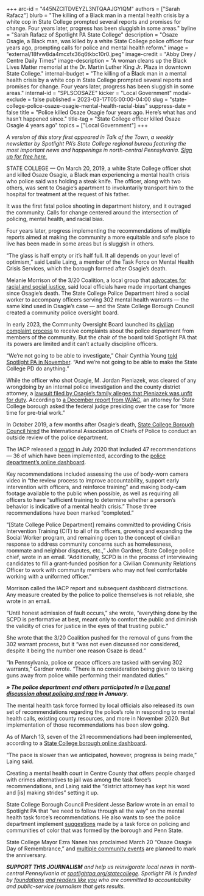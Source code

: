 +++
arc-id = "445NZCITDVEYZL3NTQAAJGYIQM"
authors = ["Sarah Rafacz"]
blurb = "The killing of a Black man in a mental health crisis by a white cop in State College prompted several reports and promises for change. Four years later, progress has been sluggish in some areas."
byline = "Sarah Rafacz of Spotlight PA State College"
description = "Osaze Osagie, a Black man, was killed by a white State College police officer four years ago, prompting calls for police and mental health reform."
image = "external/18fvw8da4mcxfx36q6tkbc10r0.jpeg"
image-credit = "Abby Drey / Centre Daily Times"
image-description = "A woman cleans up the Black Lives Matter memorial at the Dr. Martin Luther King Jr. Plaza in downtown State College."
internal-budget = "The killing of a Black man in a mental health crisis by a white cop in State College prompted several reports and promises for change. Four years later, progress has been sluggish in some areas."
internal-id = "SPLSCOSAZE"
kicker = "Local Government"
modal-exclude = false
published = 2023-03-17T05:00:00-04:00
slug = "state-college-police-osaze-osagie-mental-health-racial-bias"
suppress-date = false
title = "Police killed Osaze Osagie four years ago. Here’s what has and hasn’t happened since."
title-tag = "State College officer killed Osaze Osagie 4 years ago"
topics = ["Local Government"]
+++

<i>A version of this story first appeared in Talk of the Town, a weekly newsletter by Spotlight PA’s State College regional bureau featuring the most important news and happenings in north-central Pennsylvania. </i><a href="https://www.spotlightpa.org/newsletters"><i>Sign up for free here.</i></a>

STATE COLLEGE — On March 20, 2019, a white State College officer shot and killed Osaze Osagie, a Black man experiencing a mental health crisis who police said was holding a steak knife. The officer, along with two others, was sent to Osagie’s apartment to involuntarily transport him to the hospital for treatment at the request of his father.

It was the first fatal police shooting in department history, and it outraged the community. Calls for change centered around the intersection of policing, mental health, and racial bias.

Four years later, progress implementing the recommendations of multiple reports aimed at making the community a more equitable and safe place to live has been made in some areas but is sluggish in others.

“The glass is half empty or it’s half full. It all depends on your level of optimism,” said Leslie Laing, a member of the Task Force on Mental Health Crisis Services, which the borough formed after Osagie’s death.

<script src="https://www.spotlightpa.org/embed.js" async></script><div data-spl-embed-version="1" data-spl-src="https://www.spotlightpa.org/embeds/newsletter/?cta=Sign%20up%20for%20our%20new%20regional%20newsletter%2C%20%3Cb%3ETalk%20of%20the%20Town%3C%2Fb%3E%2C%20and%20get%20all%20the%20news%20and%20notes%20from%20State%20College%20and%20north-central%20PA.&button=Sign%20Up%20Now&preselect=state_college&eyebrow=DON'T%20MISS%20A%20BEAT"></div>

Melanie Morrison of the 3/20 Coalition, a local group that <a href="https://web.archive.org/20230317115356/https://320coalition.org/about/">advocates for racial and social justice</a>, said local officials have made important changes since Osagie’s death. The State College Police Department hired a social worker to accompany officers serving 302 mental health warrants — the same kind used in Osagie’s case — and the State College Borough Council created a community police oversight board.

In early 2023, the Community Oversight Board launched its <a href="https://www.spotlightpa.org/statecollege/2022/11/state-college-police-osaze-osagie-complaint-oversight/">civilian complaint process</a> to receive complaints about the police department from members of the community. But the chair of the board told Spotlight PA that its powers are limited and it can’t actually discipline officers.

“We’re not going to be able to investigate,” Chair Cynthia Young <a href="https://www.spotlightpa.org/statecollege/2022/11/state-college-police-osaze-osagie-complaint-oversight/">told Spotlight PA in November</a>. “And we’re not going to be able to make the State College PD do anything.”

While the officer who shot Osagie, M. Jordan Pieniazek, was cleared of any wrongdoing by an internal police investigation and the county district attorney, a <a href="https://radio.wpsu.org/crime-and-law-enforcement/2021-01-27/lawsuit-alleges-scpd-officer-who-fatally-shot-osagie-was-unfit-for-duty-borough-pushes-back">lawsuit filed by Osagie’s family alleges that Pieniazek was unfit for duty</a>. According to <a href="https://wjactv.com/news/local/lawyer-in-osaze-osagie-lawsuit-requests-more-time-to-complete-the-discovery-process">a December report from WJAC</a>, an attorney for State College borough asked the federal judge presiding over the case for “more time for pre-trial work.”

In October 2019, a few months after Osagie’s death, <a href="https://www.centredaily.com/news/local/article236219963.html">State College Borough Council hired</a> the International Association of Chiefs of Police to conduct an outside review of the police department.

The IACP released a <a href="https://content.civicplus.com/api/assets/ad53414d-623b-42b3-8a5e-4ba3a6acd75d?cache=3600">report</a> in July 2020 that included 47 recommendations — 36 of which have been implemented, according to the <a href="https://performance.envisio.com/dashboard/statecollege1458">police department’s online dashboard</a>.

Key recommendations included assessing the use of body-worn camera video in “the review process to improve accountability, support early intervention with officers, and reinforce training” and making body-cam footage available to the public when possible, as well as requiring all officers to have “sufficient training to determine whether a person’s behavior is indicative of a mental health crisis.” Those three recommendations have been marked “completed.”

“[State College Police Department] remains committed to providing Crisis Intervention Training (CIT) to all of its officers, growing and expanding the Social Worker program, and remaining open to the concept of civilian response to address community concerns such as homelessness, roommate and neighbor disputes, etc.,” John Gardner, State College police chief, wrote in an email. “Additionally, SCPD is in the process of interviewing candidates to fill a grant-funded position for a Civilian Community Relations Officer to work with community members who may not feel comfortable working with a uniformed officer.”

Morrison called the IACP report and subsequent dashboard distractions. Any measure created by the police to police themselves is not reliable, she wrote in an email.

“Until honest admission of fault occurs,” she wrote, “everything done by the SCPD is performative at best, meant only to comfort the public and diminish the validity of cries for justice in the eyes of that trusting public.”

She wrote that the 3/20 Coalition pushed for the removal of guns from the 302 warrant process, but it “was not even discussed nor considered, despite it being the number one reason Osaze is dead.”

“In Pennsylvania, police or peace officers are tasked with serving 302 warrants,” Gardner wrote. “There is no consideration being given to taking guns away from police while performing their mandated duties.”

<script src="https://www.spotlightpa.org/embed.js" async></script><div data-spl-embed-version="1" data-spl-src="https://www.spotlightpa.org/embeds/cta/?eyebrow=Support%20Spotlight%20PA%20in%20State%20College&url=https%3A%2F%2Fcheckout.fundjournalism.org%2Fmemberform%3Forg_id%3Dspotlightpa%26theme%3Dcentrecounty%26campaign%3D701Dn000000YgqDIAS&body=Support%20Spotlight%20PA's%20journalism%20in%20State%20College%20%26%20north-central%20Pa.%20and%20%3Cb%3E%20all%20gifts%20will%20be%20DOUBLED%20until%20March%2025%3C%2Fb%3E%20thanks%20to%20a%20generous%20matching%20gift%20from%20The%20Benter%20Foundation%20in%20Pittsburgh.&cta=Click%20to%20Contribute"></div>

<i><b>» The police department and others participated in a </b></i><a href="https://thestatetheatre.org/events/community-conversations-series-the-intersection-of-policing-and-race/"><i><b>live panel discussion about policing and race</b></i></a><i><b> in January.</b></i>

The mental health task force formed by local officials also released its own set of recommendations regarding the police’s role in responding to mental health calls, existing county resources, and more in November 2020. But implementation of those recommendations has been slow going.

As of March 13, seven of the 21 recommendations had been implemented, according to a <a href="https://performance.envisio.com/dashboard/MHTF">State College borough online dashboard</a>.

“The pace is slower than we anticipated, however, progress is being made,” Laing said.

Creating a mental health court in Centre County that offers people charged with crimes alternatives to jail was among the task force’s recommendations, and Laing said the “district attorney has kept his word and [is] making strides” setting it up.

State College Borough Council President Jesse Barlow wrote in an email to Spotlight PA that “we need to follow through all the way” on the mental health task force’s recommendations. He also wants to see the police department implement <a href="https://www.dept.psu.edu/ur/newsdocuments/2021-Task-Force-on-Policing-and-Communities-of-Color_Draft-Report.pdf">suggestions</a> made by a task force on policing and communities of color that was formed by the borough and Penn State.

State College Mayor Ezra Nanes has proclaimed March 20 “Osaze Osagie Day of Remembrance,” and <a href="https://www.collegian.psu.edu/news/borough/fourward-not-fourgotten-events-plan-to-honor-the-4-year-anniversary-of-osazie-osagies-death/article_d5fb049c-c137-11ed-a5e5-07ba5a1363bc.html">multiple community events</a> are planned to mark the anniversary.

<i><b>SUPPORT THIS JOURNALISM</b></i><i> and help us reinvigorate local news in north-central Pennsylvania at </i><a href="https://spotlightpa.fundjournalism.org/donate?campaign=701Dn000000Ygq1IAC&utm_source=www.spotlightpa.org&utm_medium=statecollege:section&utm_campaign=statecollege:main"><i>spotlightpa.org/statecollege</i></a><i>. Spotlight PA is funded by </i><a href="https://www.spotlightpa.org/support"><i>foundations</i></a><i> </i><a href="https://www.spotlightpa.org/support"><i>and readers like you</i></a><i> who are committed to accountability and public-service journalism that gets results.</i>
